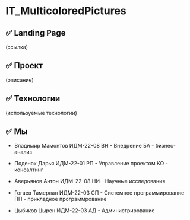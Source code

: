 # IT_MulticoloredPictures

## ✅ Landing Page
(ссылка)

## ✅ Проект
(описание)

## ✅ Технологии
(используемые технологии)

## ✅ Мы
  * Владимир Мамонтов ИДМ-22-08
    ВН - Внедрение
    БА - бизнес-анализ

  * Поденок Дарья ИДМ-22-01
    РП - Управление проектом
    КО - консалтинг

  * Аверьянов Антон ИДМ-22-08
    НИ - Научные исследования

  * Гогаев Тамерлан ИДМ-22-03
    СП - Системное программирование
    ПП - прикладное программрование

  * Цыбиков Цырен ИДМ-22-03
    АД - Администрирование
